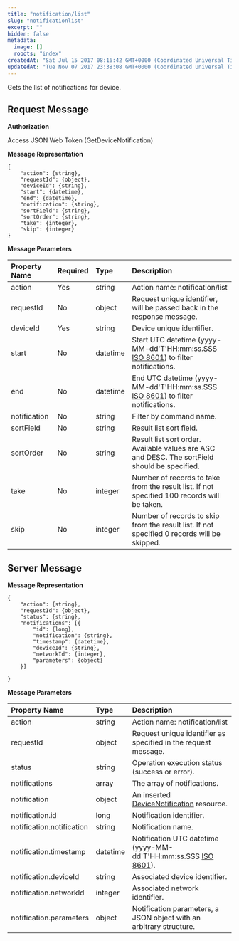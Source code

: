 ```yaml
---
title: "notification/list"
slug: "notificationlist"
excerpt: ""
hidden: false
metadata: 
  image: []
  robots: "index"
createdAt: "Sat Jul 15 2017 08:16:42 GMT+0000 (Coordinated Universal Time)"
updatedAt: "Tue Nov 07 2017 23:38:08 GMT+0000 (Coordinated Universal Time)"
---
```

Gets the list of notifications for device.

## Request Message

**Authorization**

Access JSON Web Token (GetDeviceNotification)

**Message Representation**

```text
{
    "action": {string},
    "requestId": {object},
    "deviceId": {string},
    "start": {datetime},
    "end": {datetime},
    "notification": {string},
    "sortField": {string},
    "sortOrder": {string},
    "take": {integer},
    "skip": {integer}
}
```

**Message Parameters**

| Property Name | Required | Type     | Description                                                                                                                |
| :------------ | :------- | :------- | :------------------------------------------------------------------------------------------------------------------------- |
| action        | Yes      | string   | Action name: notification/list                                                                                             |
| requestId     | No       | object   | Request unique identifier, will be passed back in the response message.                                                    |
| deviceId      | Yes      | string   | Device unique identifier.                                                                                                  |
| start         | No       | datetime | Start UTC datetime (yyyy-MM-dd'T'HH:mm:ss.SSS [ISO 8601](https://en.wikipedia.org/wiki/ISO_8601)) to filter notifications. |
| end           | No       | datetime | End UTC datetime (yyyy-MM-dd'T'HH:mm:ss.SSS [ISO 8601](https://en.wikipedia.org/wiki/ISO_8601)) to filter notifications.   |
| notification  | No       | string   | Filter by command name.                                                                                                    |
| sortField     | No       | string   | Result list sort field.                                                                                                    |
| sortOrder     | No       | string   | Result list sort order. Available values are ASC and DESC. The sortField should be specified.                              |
| take          | No       | integer  | Number of records to take from the result list. If not specified 100 records will be taken.                                |
| skip          | No       | integer  | Number of records to skip from the result list. If not specified 0 records will be skipped.                                |

## Server Message

**Message Representation**

```text
{
    "action": {string},
    "requestId": {object},
    "status": {string},
    "notifications": [{
        "id": {long},
        "notification": {string},
        "timestamp": {datetime},
        "deviceId": {string},
        "networkId": {integer},
        "parameters": {object}
    }]

}
```

**Message Parameters**

| Property Name             | Type     | Description                                                                                               |
| :------------------------ | :------- | :-------------------------------------------------------------------------------------------------------- |
| action                    | string   | Action name: notification/list                                                                            |
| requestId                 | object   | Request unique identifier as specified in the request message.                                            |
| status                    | string   | Operation execution status (success or error).                                                            |
| notifications             | array    | The array of notifications.                                                                               |
| notification              | object   | An inserted [DeviceNotification](doc:devicenotification)  resource.                                       |
| notification.id           | long     | Notification identifier.                                                                                  |
| notification.notification | string   | Notification name.                                                                                        |
| notification.timestamp    | datetime | Notification UTC datetime (yyyy-MM-dd'T'HH:mm:ss.SSS [ISO 8601](https://en.wikipedia.org/wiki/ISO_8601)). |
| notification.deviceId     | string   | Associated device identifier.                                                                             |
| notification.networkId    | integer  | Associated network identifier.                                                                            |
| notification.parameters   | object   | Notification parameters, a JSON object with an arbitrary structure.                                       |

